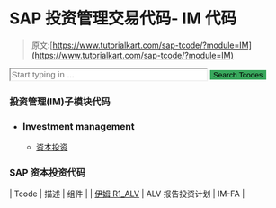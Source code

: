 # SAP 投资管理交易代码- IM 代码

> 原文:[https://www.tutorialkart.com/sap-tcode/?module=IM](https://www.tutorialkart.com/sap-tcode/?module=IM)

<form onsubmit="tcodeSearch()"><input id="search" type="text" name="search" placeholder="Start typing in ..." value="" style="width:70%;font-size:1.1em;border-color: #f0f0f0;"> <input id="search_submit" type="submit" value="Search Tcodes" style="background-color: #38a75c;border: none;"></form>

### 投资管理(IM)子模块代码

*   ### Investment management

    *   [资本投资](#IM-FA)

### SAP 资本投资代码

| Tcode | 描述 | 组件 |
| [伊姆 R1_ALV](/sap-tcode/?search=IMR1_ALV) | ALV 报告投资计划 | IM-FA |
